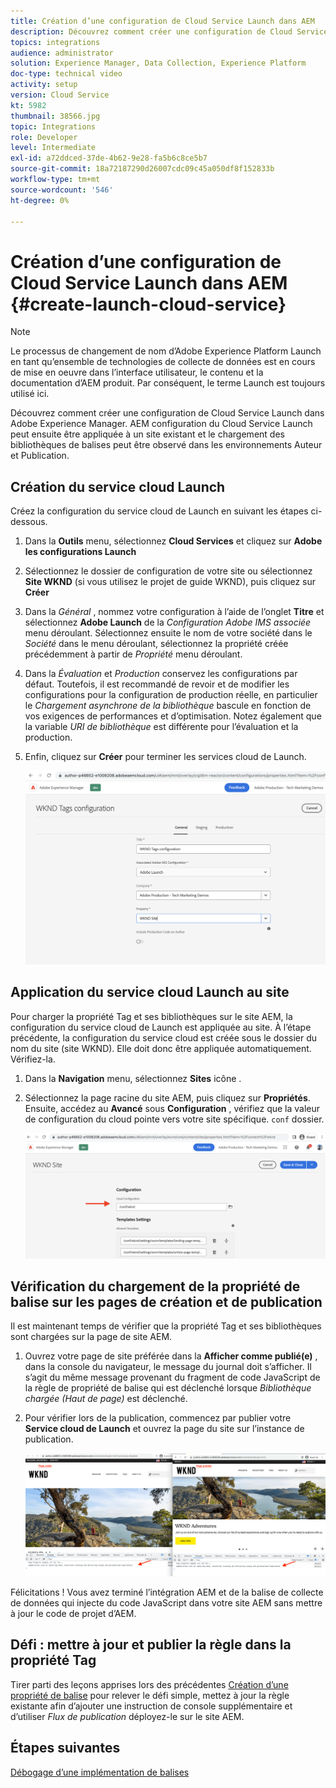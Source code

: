 ```yaml
---
title: Création d’une configuration de Cloud Service Launch dans AEM
description: Découvrez comment créer une configuration de Cloud Service Launch dans AEM. La configuration du Cloud Service Launch peut ensuite être appliquée à un site existant et le chargement des bibliothèques de balises peut être observé dans les environnements Auteur et Publication.
topics: integrations
audience: administrator
solution: Experience Manager, Data Collection, Experience Platform
doc-type: technical video
activity: setup
version: Cloud Service
kt: 5982
thumbnail: 38566.jpg
topic: Integrations
role: Developer
level: Intermediate
exl-id: a72ddced-37de-4b62-9e28-fa5b6c8ce5b7
source-git-commit: 18a72187290d26007cdc09c45a050df8f152833b
workflow-type: tm+mt
source-wordcount: '546'
ht-degree: 0%

---
```


# Création d’une configuration de Cloud Service Launch dans AEM {#create-launch-cloud-service}

>[!NOTE]
>
>Le processus de changement de nom d’Adobe Experience Platform Launch en tant qu’ensemble de technologies de collecte de données est en cours de mise en oeuvre dans l’interface utilisateur, le contenu et la documentation d’AEM produit. Par conséquent, le terme Launch est toujours utilisé ici.

Découvrez comment créer une configuration de Cloud Service Launch dans Adobe Experience Manager. AEM configuration du Cloud Service Launch peut ensuite être appliquée à un site existant et le chargement des bibliothèques de balises peut être observé dans les environnements Auteur et Publication.

## Création du service cloud Launch

Créez la configuration du service cloud de Launch en suivant les étapes ci-dessous.

1. Dans la **Outils** menu, sélectionnez **Cloud Services** et cliquez sur **Adobe les configurations Launch**

1. Sélectionnez le dossier de configuration de votre site ou sélectionnez **Site WKND** (si vous utilisez le projet de guide WKND), puis cliquez sur **Créer**

1. Dans la _Général_ , nommez votre configuration à l’aide de l’onglet **Titre** et sélectionnez **Adobe Launch** de la _Configuration Adobe IMS associée_ menu déroulant. Sélectionnez ensuite le nom de votre société dans le _Société_ dans le menu déroulant, sélectionnez la propriété créée précédemment à partir de _Propriété_ menu déroulant.

1. Dans la _Évaluation_ et _Production_ conservez les configurations par défaut. Toutefois, il est recommandé de revoir et de modifier les configurations pour la configuration de production réelle, en particulier le _Chargement asynchrone de la bibliothèque_ bascule en fonction de vos exigences de performances et d’optimisation. Notez également que la variable _URI de bibliothèque_ est différente pour l’évaluation et la production.

1. Enfin, cliquez sur **Créer** pour terminer les services cloud de Launch.

   ![Configuration des Cloud Services de lancement](assets/launch-cloud-services-config.png)

## Application du service cloud Launch au site

Pour charger la propriété Tag et ses bibliothèques sur le site AEM, la configuration du service cloud de Launch est appliquée au site. À l’étape précédente, la configuration du service cloud est créée sous le dossier du nom du site (site WKND). Elle doit donc être appliquée automatiquement. Vérifiez-la.

1. Dans la **Navigation** menu, sélectionnez **Sites** icône .

1. Sélectionnez la page racine du site AEM, puis cliquez sur **Propriétés**. Ensuite, accédez au **Avancé** sous **Configuration** , vérifiez que la valeur de configuration du cloud pointe vers votre site spécifique. `conf` dossier.

   ![Application d’une configuration de Cloud Services au site](assets/apply-cloud-services-config-to-site.png)

## Vérification du chargement de la propriété de balise sur les pages de création et de publication

Il est maintenant temps de vérifier que la propriété Tag et ses bibliothèques sont chargées sur la page de site AEM.

1. Ouvrez votre page de site préférée dans la **Afficher comme publié(e)** , dans la console du navigateur, le message du journal doit s’afficher. Il s’agit du même message provenant du fragment de code JavaScript de la règle de propriété de balise qui est déclenché lorsque _Bibliothèque chargée (Haut de page)_ est déclenché.

1. Pour vérifier lors de la publication, commencez par publier votre **Service cloud de Launch** et ouvrez la page du site sur l’instance de publication.

   ![Propriété de balise sur les pages de création et de publication](assets/tag-property-on-author-publish-pages.png)

Félicitations ! Vous avez terminé l’intégration AEM et de la balise de collecte de données qui injecte du code JavaScript dans votre site AEM sans mettre à jour le code de projet d’AEM.

## Défi : mettre à jour et publier la règle dans la propriété Tag

Tirer parti des leçons apprises lors des précédentes [Création d’une propriété de balise](./create-tag-property.md) pour relever le défi simple, mettez à jour la règle existante afin d’ajouter une instruction de console supplémentaire et d’utiliser _Flux de publication_ déployez-le sur le site AEM.

## Étapes suivantes

[Débogage d’une implémentation de balises](debug-tags-implementation.md)
